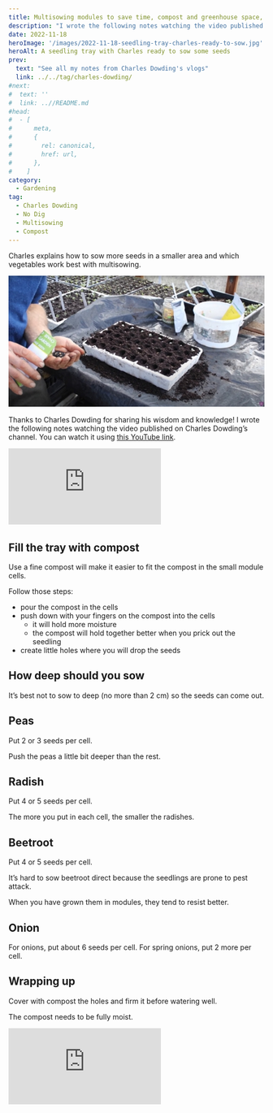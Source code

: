 ```yaml
---
title: Multisowing modules to save time, compost and greenhouse space, by Charles Dowding
description: "I wrote the following notes watching the video published on Charles Dowding's channel"
date: 2022-11-18
heroImage: '/images/2022-11-18-seedling-tray-charles-ready-to-sow.jpg'
heroAlt: A seedling tray with Charles ready to sow some seeds
prev:
  text: "See all my notes from Charles Dowding's vlogs"
  link: ../../tag/charles-dowding/
#next:
#  text: ''
#  link: ..//README.md
#head:
#  - [
#      meta,
#      {
#        rel: canonical,
#        href: url,
#      },
#    ]
category:
  - Gardening
tag:
  - Charles Dowding
  - No Dig
  - Multisowing
  - Compost
---
```


Charles explains how to sow more seeds in a smaller area and which vegetables work best with multisowing.

![A seedling tray with Charles ready to sow some seeds](./images/2022-11-18-seedling-tray-charles-ready-to-sow.jpg 'Charles takes a few onion seeds to sow the module tray. Credits: image taken from Charles Dowding’s vlog')

Thanks to Charles Dowding for sharing his wisdom and knowledge!
I wrote the following notes watching the video published on Charles Dowding’s channel.
You can watch it using [this YouTube link](https://www.youtube.com/watch?v=pXOM2gzL0AQ).

<!-- markdownlint-disable MD033 -->
<p class="newsletter-wrapper"><iframe class="newsletter-embed" src="https://iamjeremie.substack.com/embed" frameborder="0" scrolling="no"></iframe></p>

## Fill the tray with compost

Use a fine compost will make it easier to fit the compost in the small module cells.

Follow those steps:

- pour the compost in the cells
- push down with your fingers on the compost into the cells
  - it will hold more moisture
  - the compost will hold together better when you prick out the seedling
- create little holes where you will drop the seeds

## How deep should you sow

It’s best not to sow to deep (no more than 2 cm) so the seeds can come out.

## Peas

Put 2 or 3 seeds per cell.

Push the peas a little bit deeper than the rest.

## Radish

Put 4 or 5 seeds per cell.

The more you put in each cell, the smaller the radishes.

## Beetroot

Put 4 or 5 seeds per cell.

It’s hard to sow beetroot direct because the seedlings are prone to pest attack.

When you have grown them in modules, they tend to resist better.

## Onion

For onions, put about 6 seeds per cell.
For spring onions, put 2 more per cell.

## Wrapping up

Cover with compost the holes and firm it before watering well.

The compost needs to be fully moist.

<!-- markdownlint-disable MD033 -->
<p class="newsletter-wrapper"><iframe class="newsletter-embed" src="https://iamjeremie.substack.com/embed" frameborder="0" scrolling="no"></iframe></p>
